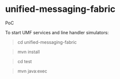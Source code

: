 unified-messaging-fabric
========================

PoC

To start UMF services and line handler simulators:
> cd unified-messaging-fabric

> mvn install

> cd test

> mvn java:exec
